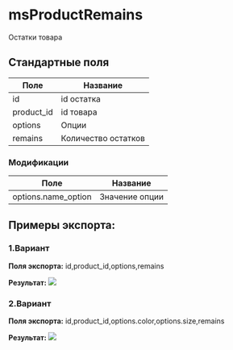# msProductRemains

Остатки товара

## Стандартные поля
| Поле |  Название |
| -- | -- |
| id | id остатка |
| product_id | id товара |
| options | Опции |
| remains | Количество остатков |

### Модификации

| Поле |  Название |
| -- | -- |
| options.name_option | Значение опции |


## Примеры экспорта:

### 1.Вариант 

**Поля экспорта:** id,product_id,options,remains

**Результат:**
![](https://file.modx.pro/files/9/f/5/9f5b5d30d94f6258825b6f5250ddd4bd.jpg)

### 2.Вариант

**Поля экспорта:** id,product_id,options.color,options.size,remains

**Результат:**
![](https://file.modx.pro/files/4/d/8/4d8e757c7369996cdeb441d0f35ed7aa.jpg)